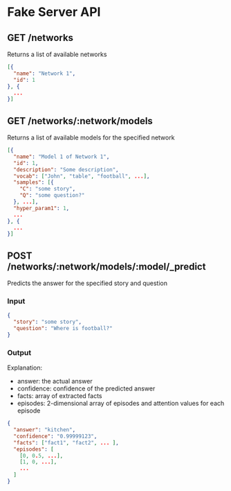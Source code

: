 # Fake Server API

## GET /networks

Returns a list of available networks

```json
[{
  "name": "Network 1",
  "id": 1
}, {
  ...
}]
```

## GET /networks/:network/models

Returns a list of available models for the specified network

```json
[{
  "name": "Model 1 of Network 1",
  "id": 1,
  "description": "Some description",
  "vocab": ["John", "table", "football", ...],
  "samples": [{
    "C": "some story",
    "Q": "some question?"
  }, ...],
  "hyper_param1": 1,
  ...
}, {
  ...
}]
```

## POST /networks/:network/models/:model/_predict

Predicts the answer for the specified story and question

### Input
```json
{
  "story": "some story",
  "question": "Where is football?"
}
```

### Output

Explanation:
  * answer: the actual answer
  * confidence: confidence of the predicted answer
  * facts: array of extracted facts
  * episodes: 2-dimensional array of episodes and attention values for each episode 

```json
{
  "answer": "kitchen",
  "confidence": "0.99999123",
  "facts": ["fact1", "fact2", ... ],
  "episodes": [
    [0, 0.5, ...],
    [1, 0, ...],
    ...
  ]
}
```